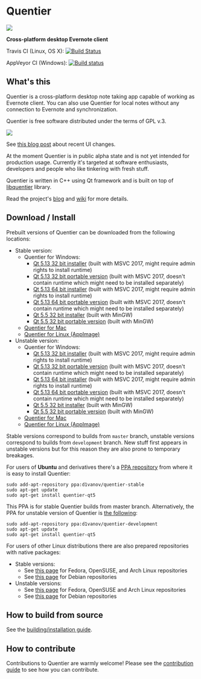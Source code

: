 Quentier
========

<img src="https://d1vanov.github.io/quentier/apple-touch-icon.png">

**Cross-platform desktop Evernote client**

Travis CI (Linux, OS X): [![Build Status](https://travis-ci.org/d1vanov/quentier.svg?branch=master)](https://travis-ci.org/d1vanov/quentier)

AppVeyor CI (Windows): [![Build status](https://ci.appveyor.com/api/projects/status/0o2ro87sw1wm3ama/branch/master?svg=true)](https://ci.appveyor.com/project/d1vanov/quentier)

## What's this

Quentier is a cross-platform desktop note taking app capable of working as Evernote client. You can also use Quentier
for local notes without any connection to Evernote and synchronization.

Quentier is free software distributed under the terms of GPL v.3.

<img src="https://d1vanov.github.io/quentier/Quentier.gif">

See [this blog post](https://d1vanov.github.io/quentier/blog/quentier-ui-changes-and-panel-style-configuration/) about recent UI changes.

At the moment Quentier is in public alpha state and is not yet intended for production usage. Currently it's targeted
at software enthusiasts, developers and people who like tinkering with fresh stuff.

Quentier is written in C++ using Qt framework and is built on top of [libquentier](http://github.com/d1vanov/libquentier) library.

Read the project's [blog](https://d1vanov.github.io/quentier) and [wiki](https://github.com/d1vanov/quentier/wiki) for more details.

## Download / Install

Prebuilt versions of Quentier can be downloaded from the following locations:

 * Stable version:
   * Quentier for Windows:
     * [Qt 5.13 32 bit installer](https://github.com/d1vanov/quentier/releases/download/continuous-master/SetupQuentier.0.5.0.Qt.5.13.0.MSVC2017.Win32.exe) (built with MSVC 2017, might require admin rights to install runtime)
     * [Qt 5.13 32 bit portable version](https://github.com/d1vanov/quentier/releases/download/continuous-master/Quentier-0.5.0-windows-portable-qt513-VS2017_x86.zip) (built with MSVC 2017, doesn't contain runtime which might need to be installed separately)
     * [Qt 5.13 64 bit installer](https://github.com/d1vanov/quentier/releases/download/continuous-master/SetupQuentier.0.5.0.Qt.5.13.0.MSVC2017.x64.exe) (built with MSVC 2017, might require admin rights to install runtime)
     * [Qt 5.13 64 bit portable version](https://github.com/d1vanov/quentier/releases/download/continuous-master/Quentier-0.5.0-windows-portable-qt513-VS2017_x64.zip) (built with MSVC 2017, doesn't contain runtime which might need to be installed separately)
     * [Qt 5.5 32 bit installer](https://github.com/d1vanov/quentier/releases/download/continuous-master/SetupQuentier.0.5.0.Qt.5.5.1.MinGW.5.3.0.Win32.exe) (built with MinGW)
     * [Qt 5.5 32 bit portable version](https://github.com/d1vanov/quentier/releases/download/continuous-master/Quentier-0.5.0-windows-portable-qt55-MinGW_x86.zip) (built with MinGW)
   * [Quentier for Mac](https://github.com/d1vanov/quentier/releases/download/continuous-master/Quentier_mac_x86_64.zip)
   * [Quentier for Linux (AppImage)](https://github.com/d1vanov/quentier/releases/download/continuous-master/Quentier-master-x86_64.AppImage)
 * Unstable version:
   * Quentier for Windows:
     * [Qt 5.13 32 bit installer](https://github.com/d1vanov/quentier/releases/download/continuous-development/SetupQuentier.0.5.0.Qt.5.13.0.MSVC2017.Win32.exe) (built with MSVC 2017, might require admin rights to install runtime)
     * [Qt 5.13 32 bit portable version](https://github.com/d1vanov/quentier/releases/download/continuous-development/Quentier-0.5.0-windows-portable-qt513-VS2017_x86.zip) (built with MSVC 2017, doesn't contain runtime which might need to be installed separately)
     * [Qt 5.13 64 bit installer](https://github.com/d1vanov/quentier/releases/download/continuous-development/SetupQuentier.0.5.0.Qt.5.13.0.MSVC2017.x64.exe) (built with MSVC 2017, might require admin rights to install runtime)
     * [Qt 5.13 64 bit portable version](https://github.com/d1vanov/quentier/releases/download/continuous-development/Quentier-0.5.0-windows-portable-qt513-VS2017_x64.zip) (built with MSVC 2017, doesn't contain runtime which might need to be installed separately)
     * [Qt 5.5 32 bit installer](https://github.com/d1vanov/quentier/releases/download/continuous-development/SetupQuentier.0.4.0.Qt.5.5.1.MinGW.5.3.0.Win32.exe) (built with MinGW)
     * [Qt 5.5 32 bit portable version](https://github.com/d1vanov/quentier/releases/download/continuous-development/Quentier-0.4.0-windows-portable-qt55-MinGW_x86.zip) (built with MinGW)
   * [Quentier for Mac](https://github.com/d1vanov/quentier/releases/download/continuous-development/Quentier_mac_x86_64.zip)
   * [Quentier for Linux (AppImage)](https://github.com/d1vanov/quentier/releases/download/continuous-development/Quentier-development-x86_64.AppImage)

Stable versions correspond to builds from `master` branch, unstable versions correspond to builds from `development` branch. New stuff first appears in unstable versions but for this reason they are also prone to temporary breakages.

For users of **Ubuntu** and derivatives there's a [PPA repository](https://launchpad.net/~d1vanov/+archive/ubuntu/quentier-stable) from where it is easy to install Quentier:
```
sudo add-apt-repository ppa:d1vanov/quentier-stable
sudo apt-get update
sudo apt-get install quentier-qt5
```
This PPA is for stable Quentier builds from master branch. Alternatively, the PPA for unstable version of Quentier is [the following](https://launchpad.net/~d1vanov/+archive/ubuntu/quentier-development):
```
sudo add-apt-repository ppa:d1vanov/quentier-development
sudo apt-get update
sudo apt-get install quentier-qt5
```

For users of other Linux distributions there are also prepared repositories with native packages:

 * Stable versions:
   * See [this page](https://software.opensuse.org//download.html?project=home%3Ad1vanov%3Aquentier-master&package=quentier) for Fedora, OpenSUSE, and Arch Linux repositories
   * See [this page](https://software.opensuse.org//download.html?project=home%3Ad1vanov%3Aquentier-master&package=quentier-qt5) for Debian repositories
 * Unstable versions:
   * See [this page](https://software.opensuse.org//download.html?project=home%3Ad1vanov%3Aquentier-development&package=quentier) for Fedora, OpenSUSE and Arch Linux repositories
   * See [this page](https://software.opensuse.org//download.html?project=home%3Ad1vanov%3Aquentier-development&package=quentier-qt5) for Debian repositories

## How to build from source

See the [building/installation guide](INSTALL.md).

## How to contribute

Contributions to Quentier are warmly welcome! Please see the [contribution guide](CONTRIBUTING.md) to see how you can contribute.
